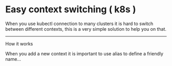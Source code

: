 # Easy context switching ( k8s )

When you use kubectl connection to many clusters it is hard to switch between different contexts, this is a very simple solution to help you on that.


----
How it works

When you add a new context it is important to use alias to define a friendly name...

